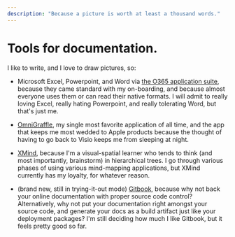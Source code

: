 ```yaml
---
description: "Because a picture is worth at least a thousand words."
---
```


# Tools for documentation.

I like to write, and I love to draw pictures, so:

*   Microsoft Excel, Powerpoint, and Word via [the O365 application
    suite](https://www.office.com/apps), because they came standard
    with my on-boarding, and because almost everyone uses them or can
    read their native formats. I will admit to really loving Excel,
    really hating Powerpoint, and really tolerating Word, but that's
    just me.
	
*   [OmniGraffle](https://www.omnigroup.com/omnigraffle), my single
    most favorite application of all time, and the app that keeps me
    most wedded to Apple products because the thought of having to go
    back to Visio keeps me from sleeping at night.

*   [XMind](https://www.xmind.net/), because I'm a visual-spatial
    learner who tends to think \(and most importantly, brainstorm\) in
    hierarchical trees. I go through various phases of using various
    mind-mapping applications, but XMind currently has my loyalty, for
    whatever reason.

*   \(brand new, still in trying-it-out mode\)
    [Gitbook](https://www.gitbook.com/), because why not back your
    online documentation with proper source code control?
    Alternatively, why not put your documentation right amongst your
    source code, and generate your docs as a build artifact just like
    your deployment packages? I'm still deciding how much I like
    Gitbook, but it feels pretty good so far.
